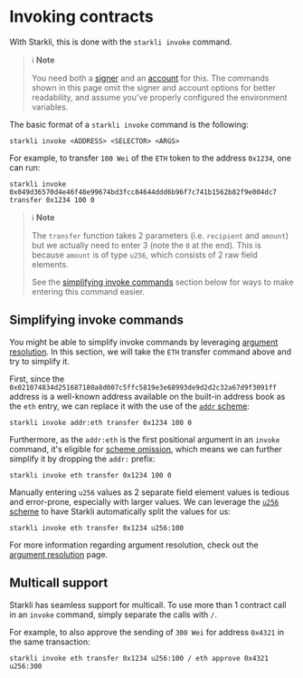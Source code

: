 # Invoking contracts

With Starkli, this is done with the `starkli invoke` command.

> ℹ️ **Note**
>
> You need both a [signer](./signers.md) and an [account](./accounts.md) for this. The commands shown in this page omit the signer and account options for better readability, and assume you've properly configured the environment variables.

The basic format of a `starkli invoke` command is the following:

```console
starkli invoke <ADDRESS> <SELECTOR> <ARGS>
```

For example, to transfer `100 Wei` of the `ETH` token to the address `0x1234`, one can run:

```console
starkli invoke 0x049d36570d4e46f48e99674bd3fcc84644ddd6b96f7c741b1562b82f9e004dc7 transfer 0x1234 100 0
```

> ℹ️ **Note**
>
> The `transfer` function takes 2 parameters (i.e. `recipient` and `amount`) but we actually need to enter 3 (note the `0` at the end). This is because `amount` is of type `u256`, which consists of 2 raw field elements.
>
> See the [simplifying invoke commands](#simplifying-invoke-commands) section below for ways to make entering this command easier.

## Simplifying invoke commands

You might be able to simplify invoke commands by leveraging [argument resolution](./argument-resolution.md). In this section, we will take the `ETH` transfer command above and try to simplify it.

First, since the `0x021074834d251687180a8d007c5ffc5819e3e68993de9d2d2c32a67d9f3091ff` address is a well-known address available on the built-in address book as the `eth` entry, we can replace it with the use of the [`addr` scheme](./argument-resolution.md#addr):

```console
starkli invoke addr:eth transfer 0x1234 100 0
```

Furthermore, as the `addr:eth` is the first positional argument in an `invoke` command, it's eligible for [scheme omission](./argument-resolution.md#scheme-omission), which means we can further simplify it by dropping the `addr:` prefix:

```console
starkli invoke eth transfer 0x1234 100 0
```

Manually entering `u256` values as 2 separate field element values is tedious and error-prone, especially with larger values. We can leverage the [`u256` scheme](./argument-resolution.md#u256) to have Starkli automatically split the values for us:

```console
starkli invoke eth transfer 0x1234 u256:100
```

For more information regarding argument resolution, check out the [argument resolution](./argument-resolution.md) page.

## Multicall support

Starkli has seamless support for multicall. To use more than 1 contract call in an `invoke` command, simply separate the calls with `/`.

For example, to also approve the sending of `300 Wei` for address `0x4321` in the same transaction:

```console
starkli invoke eth transfer 0x1234 u256:100 / eth approve 0x4321 u256:300
```
